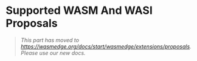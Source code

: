# Supported WASM And WASI Proposals

> *This part has moved to <https://wasmedge.org/docs/start/wasmedge/extensions/proposals>. Please use our new docs.*